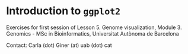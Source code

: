 Introduction to `ggplot2`
=========================

Exercises for first session of Lesson 5. Genome visualization, Module 3. Genomics - MSc in Bioinformatics, Universitat Autònoma de Barcelona

Contact: Carla (dot) Giner (at) uab (dot) cat
